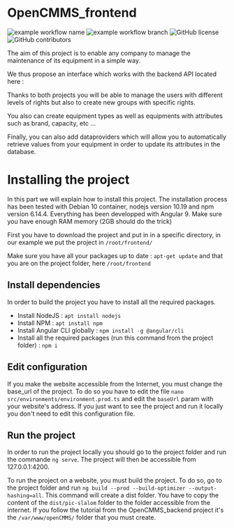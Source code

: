 # OpenCMMS_frontend

![example workflow name](https://github.com/Open-CMMS/openCMMS_frontend/workflows/master/badge.svg)   ![example workflow branch](https://github.com/Open-CMMS/openCMMS_frontend/workflows/dev/badge.svg)    ![GitHub license](https://img.shields.io/github/license/Open-CMMS/openCMMS_frontend)  ![GitHub contributors](https://img.shields.io/github/contributors/Open-CMMS/openCMMS_frontend)


The aim of this project is to enable any company to manage the maintenance of its equipment in a simple way.

We thus propose an interface which works with the backend API located here : 

Thanks to both projects you will be able to manage the users with different levels of rights but also to create new groups with specific rights.

You also can create equipment types as well as equipments with attributes such as brand, capacity, etc ...

Finally, you can also add dataproviders which will allow you to automatically retrieve values from your equipment in order to update its attributes in the database.

# Installing the project

In this part we will explain how to install this project. The installation process has been tested with Debian 10 container, nodejs version 10.19 and npm version 6.14.4. Everything has been developped with Angular 9. Make sure you have enough RAM memory (2GB should do the trick)

First you have to download the project and put in in a specific directory, in our example we put the project in `/root/frontend/`

Make sure you have all your packages up to date : `apt-get update` and that you are on the project folder, here `/root/frontend`

## Install dependencies

In order to build the project you have to install all the required packages.
* Install NodeJS : `apt install nodejs`
* Install NPM : `apt install npm`
* Install Angular CLI globally : `npm install -g @angular/cli`
* Install all the required packages (run this command from the project folder) : `npm i`

## Edit configuration

If you make the website accessible from the Internet, you must change the base_url of the project. To do so you have to edit the file `nano src/environments/environment.prod.ts` and edit the `baseUrl` param with your website's address.
If you just want to see the project and run it locally you don't need to edit this configuration file.

## Run the project

In order to run the project locally you should go to the project folder and run the commande `ng serve`. The project will then be accessible from 127.0.0.1:4200.

To run the project on a website, you must build the project. To do so, go to the project folder and run `ng build --prod --build-optimizer --output-hashing=all`. This command will create a dist folder. You have to copy the content of the `dist/pic-slalom` folder to the folder accessible from the internet. If you follow the tutorial from the OpenCMMS_backend project it's the `/var/www/openCMMS/` folder that you must create.